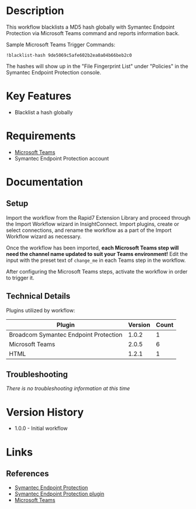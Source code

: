# Description

This workflow blacklists a MD5 hash globally with Symantec Endpoint Protection via Microsoft Teams command and reports information back.

Sample Microsoft Teams Trigger Commands:

`!blacklist-hash 9de5069c5afe602b2ea0a04b66beb2c0`

The hashes will show up in the "File Fingerprint List" under "Policies" in the Symantec Endpoint Protection console.

# Key Features

* Blacklist a hash globally

# Requirements

* [Microsoft Teams](https://insightconnect.help.rapid7.com/docs/configure-slack-for-chatops)
* Symantec Endpoint Protection account

# Documentation

## Setup

Import the workflow from the Rapid7 Extension Library and proceed through the Import Workflow wizard in InsightConnect. Import plugins, create or select connections, and rename the workflow as a part of the Import Workflow wizard as necessary.

Once the workflow has been imported, **each Microsoft Teams step will need the channel name updated to suit your Teams environment!** Edit the input with the preset text of `change_me` in each Teams step in the workflow.

After configuring the Microsoft Teams steps, activate the workflow in order to trigger it.
 
## Technical Details

Plugins utilized by workflow:

|Plugin|Version|Count|
|----|----|--------|
|Broadcom Symantec Endpoint Protection|1.0.2|1|
|Microsoft Teams|2.0.5|6|
|HTML|1.2.1|1|


## Troubleshooting

_There is no troubleshooting information at this time_

# Version History

* 1.0.0 - Initial workflow

# Links

## References

* [Symantec Endpoint Protection](https://www.broadcom.com/products/cyber-security/endpoint/end-user)
* [Symantec Endpoint Protection plugin](https://extensions.rapid7.com/extension/broadcom_symantec_endpoint_protection)
* [Microsoft Teams](https://www.microsoft.com/en-us/microsoft-365/microsoft-teams/group-chat-software)
